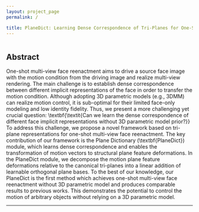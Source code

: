 ```yaml
---
layout: project_page
permalink: /

title: PlaneDict: Learning Dense Correspondence of Tri-Planes for One-Shot Multi-View Face Reenactment
---
```


<div class="columns is-centered has-text-centered">
    <div class="column is-four-fifths">
        <h2>Abstract</h2>
        <div class="content has-text-justified">
One-shot multi-view face reenactment aims to drive a source face image with the motion condition from the driving image and realize multi-view rendering. The main challenge is to establish dense correspondence between different implicit representations of the face in order to transfer the motion condition. Although adopting 3D parametric models (e.g., 3DMM) can realize motion control, it is sub-optimal for their limited face-only modeling and low identity fidelity. Thus, we present a more challenging yet crucial question: \textbf{\textit{Can we learn the dense correspondence of different face implicit representations without 3D parametric model prior?}} To address this challenge, we propose a novel framework based on tri-plane representations for one-shot multi-view face reenactment. The key contribution of our framework is the Plane Dictionary (\textbf{PlaneDict}) module, which learns dense correspondence and enables the transformation of motion vectors to structural plane feature deformations. In the PlaneDict module, we decompose the motion plane feature deformations relative to the canonical tri-planes into a linear addition of learnable orthogonal plane bases. To the best of our knowledge, our PlaneDict is the first method which achieves one-shot multi-view face reenactment without 3D parametric model and produces comparable results to previous works. This demonstrates the potential to control the motion of arbitrary objects without relying on a 3D parametric model.
        </div>
    </div>
</div>

---
